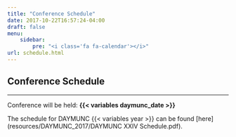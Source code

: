 ```yaml
---
title: "Conference Schedule"
date: 2017-10-22T16:57:24-04:00
draft: false
menu:
    sidebar:
        pre: "<i class='fa fa-calendar'></i>"
url: schedule.html
---
```


## Conference Schedule
---
Conference will be held: __{{< variables daymunc_date >}}__

The schedule for DAYMUNC {{< variables year >}} can be found [here](resources/DAYMUNC_2017/DAYMUNC XXIV Schedule.pdf).